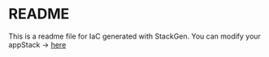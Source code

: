 # README
This is a readme file for IaC generated with StackGen.
You can modify your appStack -> [here](http://main.dev.stackgen.com/appstacks/c7dbd939-a57a-49ae-a8fd-895fbe8325a1)

